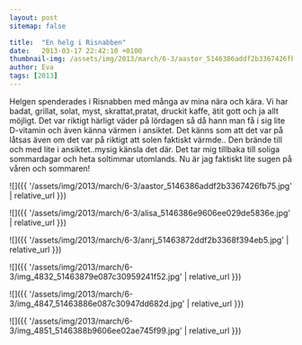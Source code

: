 ```yaml
---
layout: post
sitemap: false

title:  "En helg i Risnabben"
date:   2013-03-17 22:42:10 +0100
thumbnail-img: /assets/img/2013/march/6-3/aastor_5146386addf2b3367426fb75.jpg
author: Eva
tags: [2013]
---
```


Helgen spenderades i Risnabben med många av mina nära och kära. Vi har badat, grillat, solat, myst, skrattat,pratat, druckit kaffe, ätit gott och ja allt möjligt. Det var riktigt härligt väder på lördagen så då hann man få i sig lite D-vitamin och även känna värmen i ansiktet. Det känns som att det var på låtsas även om det var på riktigt att solen faktiskt värmde.. Den brände till och med lite i ansiktet..mysig känsla det där. Det tar mig tillbaka till soliga sommardagar och heta soltimmar utomlands. Nu är jag faktiskt lite sugen på våren och sommaren!

![]({{ '/assets/img/2013/march/6-3/aastor_5146386addf2b3367426fb75.jpg'  | relative_url }})

![]({{ '/assets/img/2013/march/6-3/alisa_5146386e9606ee029de5836e.jpg'  | relative_url }})

![]({{ '/assets/img/2013/march/6-3/anrj_51463872ddf2b3368f394eb5.jpg'  | relative_url }})

![]({{ '/assets/img/2013/march/6-3/img_4832_51463879e087c30959241f52.jpg'  | relative_url }})

![]({{ '/assets/img/2013/march/6-3/img_4847_51463886e087c30947dd682d.jpg'  | relative_url }})

![]({{ '/assets/img/2013/march/6-3/img_4851_5146388b9606ee02ae745f99.jpg'  | relative_url }})

